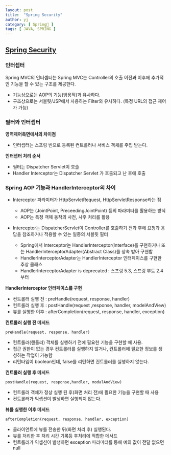 ```yaml
---
layout: post
title:  "Spring Security"
author: yj
category: [ Spring🌱 ]
tags: [ JAVA, SPRING ]
---
```



## <a href="#">Spring Security</a>

### 인터셉터

Spring MVC의 인터셉터는 Spring MVC는 Controller의 호출 이전과 이후에 추가적인 기능을 할 수 있는 구조를 제공한다.
- 기능상으로는 AOP의 기능(범용적)과 유사하다.
- 구조상으로는 서블릿/JSP에서 사용하는 Filter와 유사하다. (특정 URL의 접근 제어가 가능)

### 필터와 인터셉터

**영역제어측면에서의 차이점**

- 인터셉터는 스프링 빈으로 등록된 컨트롤러나 서비스 객체를 주입 받는다.

**인터셉터 처리 순서**

- 필터는 Dispatcher Servlet이 호출
- Handler Interceptor는 Dispatcher Servlet 가 호출되고 난 후에 호출

### Spring AOP 기능과 HandlerInterceptor의 차이

- Interceptor 파라미터가 HttpServletRequest, HttpServletResponse라는 점
    - AOP는 (JointPoint, PreceedingJointPoint) 등의 파라미터를 활용하는 방식
    - AOP는 특정 객체 동작의 사전, 사후 처리를 활용 

- Interceptor는 DispatcherServlet이 Controller를 호출하기 전과 후에 요청과 응답을
참조하거나 적용할 수 있는 일종의 서블릿 필터
    - Spring에서 Interceptor는 HandlerInterceptor(Interface)를 구현하거나 또는 HandlerInterceptorAdapter(Abstract Class)를 상속 받아 구현함
    - HandlerInterceptorAdapter는 HandlerInterceptor 인터페이스를 구현한 추상 클래스
    - HandlerInterceptorAdapter is deprecated : 스프링 5.3, 스프링 부트 2.4 부터

**HandlerInterceptor 인터페이스를 구현**

- 컨트롤러 실행 전 : preHandle(request, response, handler)
- 컨트롤러 실행 후 : postHandle(request ,response, handler, modelAndView)
- 뷰를 실행한 이후 : afterCompletion(request, response, handler, exception)

**컨트롤러 실행 전 메서드**

`preHandle(request, response, handler)`

- 컨트롤러(핸들러) 객체를 실행하기 전에 필요한 기능을 구현할 때 사용.
- 접근 권한이 없는 경우 컨트롤러를 실행하지 않거나, 컨트롤러에 필요한 정보를 생성하는 작업이 가능함
- 리턴타입이 boolean인데, false를 리턴하면 컨트롤러를 실행하지 않는다.

**컨트롤러 실행 후 메서드**

`postHandle(request, response,handler, modalAndView)`

- 컨트롤러 객체가 정상 실행 된 후(화면 처리 전)에 필요한 기능을 구현할 때 사용
- 컨트롤러가 익셉션이 발생하면 실행되지 않는다.

**뷰를 실행한 이후 메서드**

`afterCompletion(request, response, handler, exception)`

- 클라이언트에 뷰를 전송한 뒤(화면 처리 후) 실행된다.
- 뷰를 처리한 후 처리 시간 기록등 후처리에 적합한 메서드
- 컨트롤러가 익셉션이 발생하면 exception 파라미터를 통해 예외 값이 전달 없으면 null